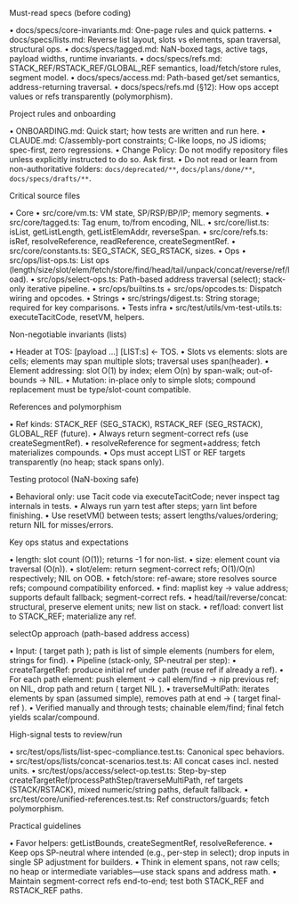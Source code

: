 Must-read specs (before coding)

  • docs/specs/core-invariants.md: One-page rules and quick patterns.
  • docs/specs/lists.md: Reverse list layout, slots vs elements, span traversal, structural ops.
  • docs/specs/tagged.md: NaN-boxed tags, active tags, payload widths, runtime invariants.
  • docs/specs/refs.md: STACK_REF/RSTACK_REF/GLOBAL_REF semantics, load/fetch/store rules, segment model.
  • docs/specs/access.md: Path-based get/set semantics, address-returning traversal.
  • docs/specs/refs.md (§12): How ops accept values or refs transparently (polymorphism).


  Project rules and onboarding

  • ONBOARDING.md: Quick start; how tests are written and run here.
  • CLAUDE.md: C/assembly-port constraints; C-like loops, no JS idioms; spec-first, zero
    regressions.
  • Change Policy: Do not modify repository files unless explicitly instructed to do so. Ask first.
  • Do not read or learn from non-authoritative folders: `docs/deprecated/**`, `docs/plans/done/**`, `docs/specs/drafts/**`.


  Critical source files

  • Core
    • src/core/vm.ts: VM state, SP/RSP/BP/IP; memory segments.
    • src/core/tagged.ts: Tag enum, to/from encoding, NIL.
  • src/core/list.ts: isList, getListLength, getListElemAddr, reverseSpan.
    • src/core/refs.ts: isRef, resolveReference, readReference, createSegmentRef.
    • src/core/constants.ts: SEG_STACK, SEG_RSTACK, sizes.
  • Ops
    • src/ops/list-ops.ts: List ops
      (length/size/slot/elem/fetch/store/find/head/tail/unpack/concat/reverse/ref/load).
    • src/ops/select-ops.ts: Path-based address traversal (select); stack-only iterative
      pipeline.
    • src/ops/builtins.ts + src/ops/opcodes.ts: Dispatch wiring and opcodes.
  • Strings
    • src/strings/digest.ts: String storage; required for key comparisons.
  • Tests infra
    • src/test/utils/vm-test-utils.ts: executeTacitCode, resetVM, helpers.


  Non-negotiable invariants (lists)

  • Header at TOS: [payload ...] [LIST:s] ← TOS.
  • Slots vs elements: slots are cells; elements may span multiple slots; traversal uses
    span(header).
  • Element addressing: slot O(1) by index; elem O(n) by span-walk; out-of-bounds → NIL.
  • Mutation: in-place only to simple slots; compound replacement must be type/slot-count
    compatible.


  References and polymorphism

  • Ref kinds: STACK_REF (SEG_STACK), RSTACK_REF (SEG_RSTACK), GLOBAL_REF (future).
  • Always return segment-correct refs (use createSegmentRef).
  • resolveReference for segment+address; fetch materializes compounds.
  • Ops must accept LIST or REF targets transparently (no heap; stack spans only).


  Testing protocol (NaN-boxing safe)

  • Behavioral only: use Tacit code via executeTacitCode; never inspect tag internals in tests.
  • Always run yarn test after steps; yarn lint before finishing.
  • Use resetVM() between tests; assert lengths/values/ordering; return NIL for misses/errors.


  Key ops status and expectations

  • length: slot count (O(1)); returns -1 for non-list.
  • size: element count via traversal (O(n)).
  • slot/elem: return segment-correct refs; O(1)/O(n) respectively; NIL on OOB.
  • fetch/store: ref-aware; store resolves source refs; compound compatibility enforced.
  • find: maplist key → value address; supports default fallback; segment-correct refs.
  • head/tail/reverse/concat: structural, preserve element units; new list on stack.
  • ref/load: convert list to STACK_REF; materialize any ref.


  selectOp approach (path-based address access)

  • Input: ( target path ); path is list of simple elements (numbers for elem, strings for find).
  • Pipeline (stack-only, SP-neutral per step):
    • createTargetRef: produce initial ref under path (reuse ref if already a ref).
    • For each path element: push element → call elem/find → nip previous ref; on NIL, drop path
      and return ( target NIL ).
    • traverseMultiPath: iterates elements by span (assumed simple), removes path at end → ( 
      target final-ref ).
  • Verified manually and through tests; chainable elem/find; final fetch yields scalar/compound.


  High-signal tests to review/run

  • src/test/ops/lists/list-spec-compliance.test.ts: Canonical spec behaviors.
  • src/test/ops/lists/concat-scenarios.test.ts: All concat cases incl. nested units.
  • src/test/ops/access/select-op.test.ts: Step-by-step
    createTargetRef/processPathStep/traverseMultiPath, ref targets (STACK/RSTACK), mixed
    numeric/string paths, default fallback.
  • src/test/core/unified-references.test.ts: Ref constructors/guards; fetch polymorphism.


  Practical guidelines

  • Favor helpers: getListBounds, createSegmentRef, resolveReference.
  • Keep ops SP-neutral where intended (e.g., per-step in select); drop inputs in single SP
    adjustment for builders.
  • Think in element spans, not raw cells; no heap or intermediate variables—use stack spans and
    address math.
  • Maintain segment-correct refs end-to-end; test both STACK_REF and RSTACK_REF paths.
